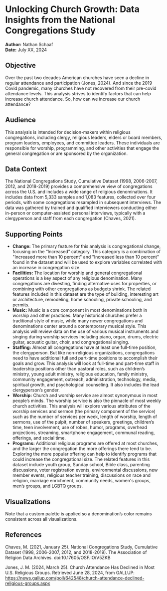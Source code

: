 # Unlocking Church Growth: Data Insights from the National Congregations Study

**Author:** Nathan Schaaf  
**Date:** July XX, 2024

## Objective

Over the past two decades American churches have seen a decline in regular attendance and participation (Jones, 2024). And since the 2019 Covid pandemic, many churches have not recovered from their pre-covid attendance levels. This analysis strives to identify factors that can help increase church attendance. So, how can we increase our church attendance?

## Audience

This analysis is intended for decision-makers within religious congregations, including clergy, religious leaders, elders or board members, program leaders, employees, and committee leaders. These individuals are responsible for worship, programming, and other activities that engage the general congregation or are sponsored by the organization.

## Data Context

The National Congregations Study, Cumulative Dataset (1998, 2006-2007, 2012, and 2018-2019) provides a comprehensive view of congregations across the U.S. and includes a wide range of religious denominations. It includes data from 5,333 samples and 1,083 features, collected over four periods, with some congregations resampled in subsequent interviews. The data was gathered by trained and qualified interviewers conducting either in-person or computer-assisted personal interviews, typically with a clergyperson and staff from each congregation (Chaves, 2021).

## Supporting Points

- **Change:** The primary feature for this analysis is congregational change, focusing on the “Increased” category. This category is a combination of "Increased more than 10 percent" and "Increased less than 10 percent" found in the dataset and will be used to explore variables correlated with an increase in congregation size.
- **Facilities:** The location for worship and general congregational operations is a key aspect of any religious denomination. Many congregations are divesting, finding alternative uses for properties, or combining with other congregations as budgets shrink. The related features included in this dataset are the type of building, interesting art or architecture, remodeling, home schooling, private schooling, and permits.
- **Music:** Music is a core component in most denominations both in worship and other practices. Many historical churches prefer a traditional style of music, while many newer congregations and denominations center around a contemporary musical style. This analysis will review data on the use of various musical instruments and singing during worship services including piano, organ, drums, electric guitar, acoustic guitar, choir, and congregational singing.
- **Staffing:** Almost all congregations have at least one full-time position, the clergyperson. But like non-religious organizations, congregations need to have additional full and part-time positions to accomplish their goals and grow. This analysis will look at full-time and part-time staff in leadership positions other than pastoral roles, such as children’s ministry, young adult ministry, religious education, family ministry, community engagement, outreach, administration, technology, media, spiritual growth, and psychological counseling. It also includes the lead clergyperson’s gender.
- **Worship:** Church and worship service are almost synonymous in most people’s minds. The worship service is also the pinnacle of most weekly church activities. This analysis will explore various attributes of the worship services and sermon (the primary component of the service) such as the number of services per week, length of worship, length of sermons, use of the pulpit, number of speakers, greetings, children’s time, teen involvement, use of robes, humor, programs, overhead projections, streaming, smartphone engagement, communal reading, offerings, and social time.
- **Programs:** Additional religious programs are offered at most churches, and the larger the congregation the more offerings there tend to be. Exploring the more popular offering can help to identify programs that could increase the congregational size. The related features in this dataset include youth group, Sunday school, Bible class, parenting discussions, voter registration events, environmental discussions, new member events, religious teacher training, discussions on race and religion, marriage enrichment, community needs, women's groups, men’s groups, and LGBTQ groups.

## Visualizations

Note that a custom palette is applied so a denomination’s color remains consistent across all visualizations.

## References

Chaves, M. (2021, January 25). National Congregations Study, Cumulative Dataset (1998, 2006-2007, 2012, and 2018-2019). The Association of Religion Data Archives. doi:10.17605/OSF.IO/V5ZKB

Jones, J. M. (2024, March 25). Church Attendance Has Declined in Most U.S. Religious Groups. Retrieved June 28, 2024, from GALLUP: https://news.gallup.com/poll/642548/church-attendance-declined-religious-groups.aspx
